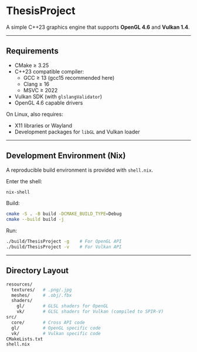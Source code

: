 # ThesisProject

A simple C++23 graphics engine that supports **OpenGL 4.6** and **Vulkan 1.4**.

---

## Requirements
- CMake ≥ 3.25
- C++23 compatible compiler:
  - GCC ≥ 13 (gcc15 recommended here)
  - Clang ≥ 16
  - MSVC ≥ 2022
- Vulkan SDK (with `glslangValidator`)
- OpenGL 4.6 capable drivers

On Linux, also requires:
- X11 libraries or Wayland
- Development packages for `libGL` and Vulkan loader

---

## Development Environment (Nix)
A reproducible build environment is provided with `shell.nix`.

Enter the shell:
```bash
nix-shell
```

Build:
```sh
cmake -S . -B build -DCMAKE_BUILD_TYPE=Debug
cmake --build build -j
```

Run:
```sh
./build/ThesisProject -g    # For OpenGL API
./build/ThesisProject -v    # For Vulkan API
```

---

## Directory Layout
```graphql
resources/
  textures/   # .png/.jpg
  meshes/     # .obj/.fbx
  shaders/
    gl/       # GLSL shaders for OpenGL
    vk/       # GLSL shaders for Vulkan (compiled to SPIR-V)
src/
  core/       # Cross API code
  gl/         # OpenGL specific code
  vk/         # Vulkan specific code
CMakeLists.txt
shell.nix
```
